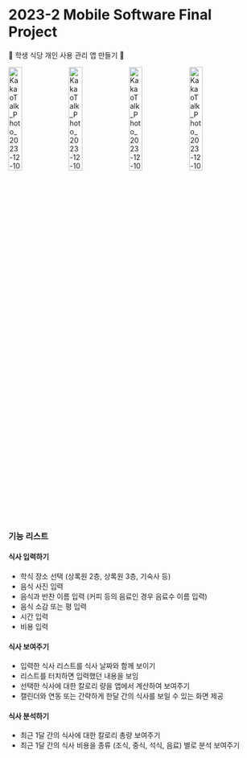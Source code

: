 # 2023-2 Mobile Software Final Project
🍚 학생 식당 개인 사용 관리 앱 만들기 🍚

<img width="23%" alt="KakaoTalk_Photo_2023-12-10-01-35-38 001" src="https://github.com/KimTaering/DonggukMeal/assets/92096892/c7922a23-73f6-4fd0-bb0b-3814db15541b">
<img width="23%" alt="KakaoTalk_Photo_2023-12-10-01-35-38 003" src="https://github.com/KimTaering/DonggukMeal/assets/92096892/d1212bc1-b753-4456-82b2-0eb9824d18b9">
<img width="23%" alt="KakaoTalk_Photo_2023-12-10-01-35-38 002" src="https://github.com/KimTaering/DonggukMeal/assets/92096892/32da49d4-1554-4100-9460-25bf8347e19a">
<img width="23%" alt="KakaoTalk_Photo_2023-12-10-01-36-47 001" src="https://github.com/KimTaering/DonggukMeal/assets/92096892/1ced6d73-41d6-4e4d-83b4-b99507ade90e">

### 기능 리스트
  
#### 식사 입력하기
- 학식 장소 선택 (상록원 2층, 상록원 3층, 기숙사 등)
- 음식 사진 입력
- 음식과 반찬 이름 입력 (커피 등의 음료인 경우 음료수 이름 입력)
- 음식 소감 또는 평 입력
- 시간 입력
- 비용 입력  

#### 식사 보여주기
- 입력한 식사 리스트를 식사 날짜와 함께 보이기
- 리스트를 터치하면 입력했던 내용을 보임
- 선택한 식사에 대한 칼로리 량을 앱에서 계산하여 보여주기
- 캘린더와 연동 또는 간략하게 한달 간의 식사를 보일 수 있는 화면 제공
  
#### 식사 분석하기
- 최근 1달 간의 식사에 대한 칼로리 총량 보여주기
- 최근 1달 간의 식사 비용을 종류 (조식, 중식, 석식, 음료) 별로 분석 보여주기
